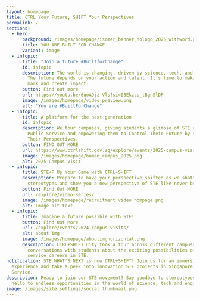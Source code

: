 ```yaml
---
layout: homepage
title: CTRL Your Future, SHIFT Your Perspectives
permalink: /
sections:
  - hero:
      background: /images/homepage/isomer_banner_nologo_2025_withword.png
      title: YOU ARE BUILT FOR CHANGE
      variant: image
  - infopic:
      title: "Join a future #BuiltforChange"
      id: infopic
      description: The world is changing, driven by science, tech, and engineering.
        The future depends on your action and talent. It’s time to make your
        mark and create impact.
      button: Find out more
      url: https://youtu.be/6qoA9jz-Vls?si=08Ekzcs_tBgnSlDF
      image: /images/homepage/video_preview.png
      alt: "You are #BuiltForChange"
  - infopic:
      title: A platform for the next generation
      id: infopic
      description: We tour campuses, giving students a glimpse of STE careers in the
        Public Service and empowering them to Control Their Future by Shifting
        Their Perspectives.
      button: FIND OUT MORE
      url: https://www.ctrlshift.gov.sg/explore/events/2025-campus-visits/
      image: /images/homepage/human_campus_2025.png
      alt: 2025 Campus Visit
  - infopic:
      title: STE+P Up Your Game with CTRL+SHIFT
      description: Prepare to have your perspective shifted as we shatter your
        stereotypes and show you a new perspective of STE like never before!
      button: Find Out MORE
      url: /explore/video-series/
      image: /images/homepage/recruitment video hompage.png
      alt: Image alt text
  - infopic:
      title: Imagine a future possible with STE!
      button: Find Out More
      url: /explore/events/2024-campus-visits/
      alt: about img
      image: /images/homepage/aboutimghorizontal.png
      description: CTRL+SHIFT City took a tour across different campuses, sparking
        conversations with students about the exciting possibilities of public
        service careers in STE.
notification: STE WHAT'S NEXT is now CTRL+SHIFT! Join us for an immersive
  experience and take a peek into innovation STE projects in Singapore Public
  Service.
description: Ready to join our STE movement? Say goodbye to stereotypes and
  hello to endless opportunities in the world of science, tech and engineering.
image: /images/site settings/social thumbnail.png
---
```

